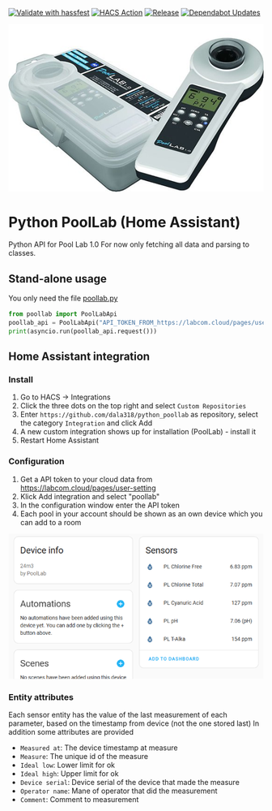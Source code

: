 [![Validate with hassfest](https://github.com/dala318/python_poollab/actions/workflows/hassfest.yaml/badge.svg)](https://github.com/dala318/python_poollab/actions/workflows/hassfest.yaml)
[![HACS Action](https://github.com/dala318/python_poollab/actions/workflows/hacs.yaml/badge.svg)](https://github.com/dala318/python_poollab/actions/workflows/hacs.yaml)
[![Release](https://github.com/dala318/python_poollab/actions/workflows/release.yaml/badge.svg)](https://github.com/dala318/python_poollab/actions/workflows/release.yaml)
[![Dependabot Updates](https://github.com/dala318/python_poollab/actions/workflows/dependabot/dependabot-updates/badge.svg)](https://github.com/dala318/python_poollab/actions/workflows/dependabot/dependabot-updates)

![Logo](PoolLab.jpg)
# Python PoolLab (Home Assistant)
Python API for Pool Lab 1.0
For now only fetching all data and parsing to classes.

## Stand-alone usage
You only need the file [poollab.py](custom_components/poollab/poollab.py)

```python
from poollab import PoolLabApi
poollab_api = PoolLabApi("API_TOKEN_FROM_https://labcom.cloud/pages/user-setting")
print(asyncio.run(poollab_api.request()))
```

## Home Assistant integration

### Install
1. Go to HACS -> Integrations
2. Click the three dots on the top right and select `Custom Repositories`
3. Enter `https://github.com/dala318/python_poollab` as repository, select the category `Integration` and click Add
4. A new custom integration shows up for installation (PoolLab) - install it
5. Restart Home Assistant

### Configuration
1. Get a API token to your cloud data from https://labcom.cloud/pages/user-setting
2. Klick Add integration and select "poollab"
3. In the configuration window enter the API token
4. Each pool in your account should be shown as an own device which you can add to a room

![Example device](device_integration_example.png)

### Entity attributes
Each sensor entity has the value of the last measurement of each parameter, based on the timestamp from device (not the one stored last)
In addition some attributes are provided
* `Measured at`: The device timestamp at measure
* `Measure`: The unique id of the measure
* `Ideal low`: Lower limit for ok
* `Ideal high`: Upper limit for ok
* `Device serial`: Device serial of the device that made the measure
* `Operator name`: Mane of operator that did the measurement
* `Comment`: Comment to measurement
